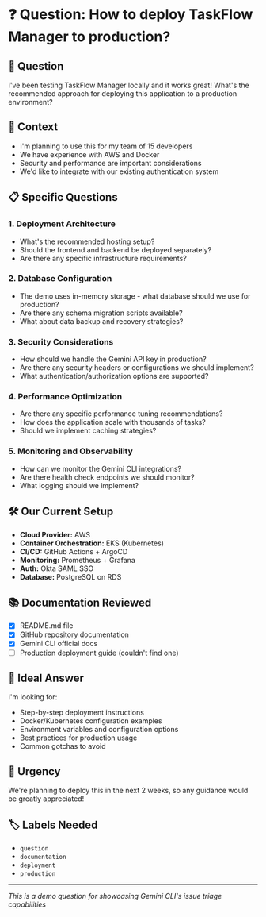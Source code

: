 # ❓ Question: How to deploy TaskFlow Manager to production?

## 🤔 Question

I've been testing TaskFlow Manager locally and it works great! What's the recommended approach for deploying this application to a production environment?

## 🎯 Context

- I'm planning to use this for my team of 15 developers
- We have experience with AWS and Docker
- Security and performance are important considerations
- We'd like to integrate with our existing authentication system

## 📋 Specific Questions

### 1. **Deployment Architecture**

- What's the recommended hosting setup?
- Should the frontend and backend be deployed separately?
- Are there any specific infrastructure requirements?

### 2. **Database Configuration**

- The demo uses in-memory storage - what database should we use for production?
- Are there any schema migration scripts available?
- What about data backup and recovery strategies?

### 3. **Security Considerations**

- How should we handle the Gemini API key in production?
- Are there any security headers or configurations we should implement?
- What authentication/authorization options are supported?

### 4. **Performance Optimization**

- Are there any specific performance tuning recommendations?
- How does the application scale with thousands of tasks?
- Should we implement caching strategies?

### 5. **Monitoring and Observability**

- How can we monitor the Gemini CLI integrations?
- Are there health check endpoints we should monitor?
- What logging should we implement?

## 🛠️ Our Current Setup

- **Cloud Provider:** AWS
- **Container Orchestration:** EKS (Kubernetes)
- **CI/CD:** GitHub Actions + ArgoCD
- **Monitoring:** Prometheus + Grafana
- **Auth:** Okta SAML SSO
- **Database:** PostgreSQL on RDS

## 📚 Documentation Reviewed

- [x] README.md file
- [x] GitHub repository documentation
- [x] Gemini CLI official docs
- [ ] Production deployment guide (couldn't find one)

## 🎯 Ideal Answer

I'm looking for:

- Step-by-step deployment instructions
- Docker/Kubernetes configuration examples
- Environment variables and configuration options
- Best practices for production usage
- Common gotchas to avoid

## 🚀 Urgency

We're planning to deploy this in the next 2 weeks, so any guidance would be greatly appreciated!

## 🏷️ Labels Needed

- `question`
- `documentation`
- `deployment`
- `production`

---

_This is a demo question for showcasing Gemini CLI's issue triage capabilities_
